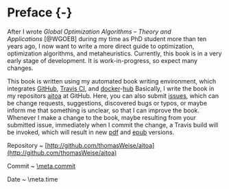 # Preface {-}

After I wrote *Global Optimization Algorithms &ndash; Theory and Applications*&nbsp;[@WGOEB] during my time as PhD student more than ten years ago, I now want to write a more direct guide to optimization, optimization algorithms, and metaheuristics.
Currently, this book is in a very early stage of development.
It is work-in-progress, so expect many changes.

This book is written using my automated book writing environment, which integrates [GitHub](http://www.github.com), [Travis CI](http://www.travis-ci.org), and [docker](http://www.docker.com)-[hub](http://hub.docker.com)
Basically, I write the book in my repositors [aitoa](http://github.com/thomasWeise/aitoa) at GitHub.
Here, you can also submit [issues](http://github.com/thomasWeise/aitoa/issues), which can be change requests, suggestions, discovered bugs or typos, or maybe inform me that something is unclear, so that I can improve the book.
Whenever I make a change to the book, maybe resulting from your submitted issue, immediately when I commit the change, a Travis build will be invoked, which will result in new [pdf](http://thomasweise.github.io/aitoa/aitoa.pdf) and [epub](http://thomasweise.github.io/aitoa/aitoa.epub) versions.

Repository
  ~ [http://github.com/thomasWeise/aitoa](http://github.com/thomasWeise/aitoa)
  
Commit
  ~ [\meta.commit](http://github.com/thomasWeise/aitoa/commit/\meta.commit)
  
Date
  ~ \meta.time

